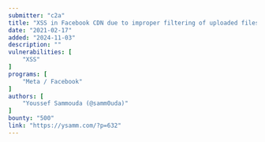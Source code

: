 ```yaml
---
submitter: "c2a"
title: "XSS in Facebook CDN due to improper filtering of uploaded files extensions"
date: "2021-02-17"
added: "2024-11-03"
description: ""
vulnerabilities: [
    "XSS"
]
programs: [
    "Meta / Facebook"
]
authors: [
    "Youssef Sammouda (@samm0uda)"
]
bounty: "500"
link: "https://ysamm.com/?p=632"
---
```




